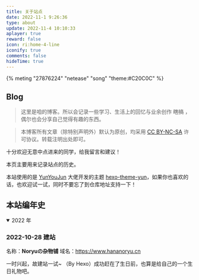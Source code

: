 ```yaml
---
title: 关于站点
date: 2022-11-1 9:26:36
type: about
update: 2022-11-4 10:10:33
aplayer: true
reward: false
icon: ri:home-4-line
iconify: true
comments: false
hideTime: true
---
```


{% meting "27876224" "netease" "song" "theme:#C20C0C" %}

## Blog

> 这里是咱的博客。所以会记录一些学习、生活上的回忆与业余创作 ~~瞎搞~~ ，偶尔也会分享自己觉得有趣的东西。

<div class="danger">

> 本博客所有文章（除特别声明外）默认为原创，均采用 [CC BY-NC-SA](https://creativecommons.org/licenses/by-nc-sa/4.0/deed.zh) 许可协议。转载注明出处即可。

</div>

十分欢迎无意中点进来的同学，给我留言和建议！

本页主要用来记录站点的历史。

本站使用的是 [YunYouJun](https://github.com/YunYouJun) 大佬开发的主题 [hexo-theme-yun](https://github.com/YunYouJun/hexo-theme-yun/)，如果你也喜欢的话，也欢迎试一试，同时不要忘了到仓库地址支持一下！

## 本站编年史

<details open>
<summary>2022 年</summary>

### 2022-10-28 建站

名称：**Noryuの杂物铺**
域名：<https://www.hananoryu.cn>

一时兴起，故建站一试~ （By Hexo）成功赶在了生日前，也算是给自己的一个生日礼物吧。

</details>